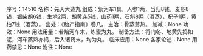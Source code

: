 序号：14510
名称：先天大造丸
组成：紫河车1具，人参1两，当归8钱，麦冬8钱，银柴胡6钱，生地2两，胡黄连5钱，山药1两，石斛8两（酒蒸），杞子1两，黄柏7钱（酒蒸）。
出处：《胎产指南》卷八。
主治：骨蒸劳热。
加减：None
功效：None
用法用量：若焙河车末，炼蜜为丸。
制备方法：将门冬、地黄先捣如泥，河车蒸熟亦捣，后入诸药末，均为丸。
临床应用：None
各家论述：None
用药禁忌：None
附注：None
